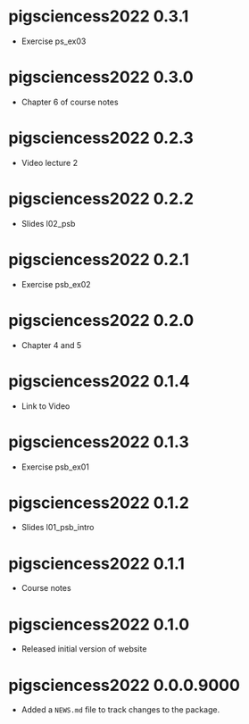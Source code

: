 # pigsciencess2022 0.3.1

* Exercise ps_ex03

# pigsciencess2022 0.3.0

* Chapter 6 of course notes

# pigsciencess2022 0.2.3

* Video lecture 2

# pigsciencess2022 0.2.2

* Slides l02_psb

# pigsciencess2022 0.2.1

* Exercise psb_ex02

# pigsciencess2022 0.2.0

* Chapter 4 and 5

# pigsciencess2022 0.1.4

* Link to Video

# pigsciencess2022 0.1.3

* Exercise psb_ex01

# pigsciencess2022 0.1.2

* Slides l01_psb_intro

# pigsciencess2022 0.1.1

* Course notes

# pigsciencess2022 0.1.0

* Released initial version of website

# pigsciencess2022 0.0.0.9000

* Added a `NEWS.md` file to track changes to the package.
